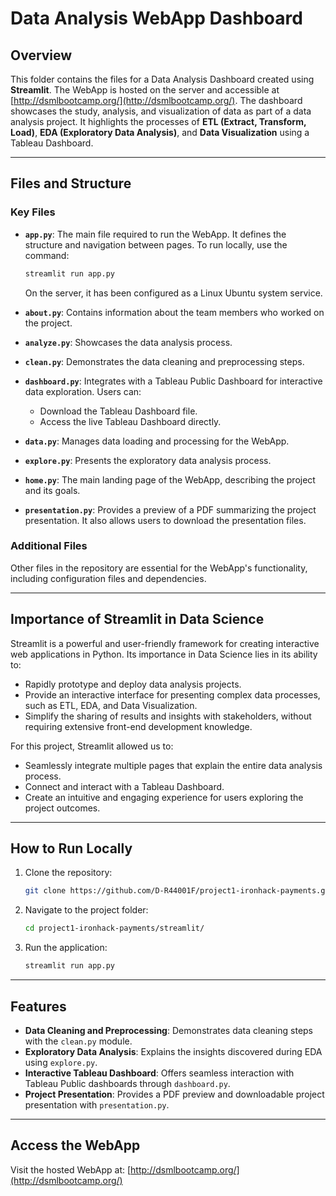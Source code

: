 # Data Analysis WebApp Dashboard

## Overview

This folder contains the files for a Data Analysis Dashboard created using **Streamlit**. The WebApp is hosted on the server and accessible at [http://dsmlbootcamp.org/](http://dsmlbootcamp.org/). The dashboard showcases the study, analysis, and visualization of data as part of a data analysis project. It highlights the processes of **ETL (Extract, Transform, Load)**, **EDA (Exploratory Data Analysis)**, and **Data Visualization** using a Tableau Dashboard.

---

## Files and Structure

### **Key Files**

- **`app.py`**: The main file required to run the WebApp. It defines the structure and navigation between pages. To run locally, use the command:

  ```bash
  streamlit run app.py
  ```

  On the server, it has been configured as a Linux Ubuntu system service.

- **`about.py`**: Contains information about the team members who worked on the project.

- **`analyze.py`**: Showcases the data analysis process.

- **`clean.py`**: Demonstrates the data cleaning and preprocessing steps.

- **`dashboard.py`**: Integrates with a Tableau Public Dashboard for interactive data exploration. Users can:

  - Download the Tableau Dashboard file.
  - Access the live Tableau Dashboard directly.

- **`data.py`**: Manages data loading and processing for the WebApp.

- **`explore.py`**: Presents the exploratory data analysis process.

- **`home.py`**: The main landing page of the WebApp, describing the project and its goals.

- **`presentation.py`**: Provides a preview of a PDF summarizing the project presentation. It also allows users to download the presentation files.

### **Additional Files**

Other files in the repository are essential for the WebApp's functionality, including configuration files and dependencies.

---

## Importance of Streamlit in Data Science

Streamlit is a powerful and user-friendly framework for creating interactive web applications in Python. Its importance in Data Science lies in its ability to:

- Rapidly prototype and deploy data analysis projects.
- Provide an interactive interface for presenting complex data processes, such as ETL, EDA, and Data Visualization.
- Simplify the sharing of results and insights with stakeholders, without requiring extensive front-end development knowledge.

For this project, Streamlit allowed us to:

- Seamlessly integrate multiple pages that explain the entire data analysis process.
- Connect and interact with a Tableau Dashboard.
- Create an intuitive and engaging experience for users exploring the project outcomes.

---

## How to Run Locally

1. Clone the repository:
   ```bash
   git clone https://github.com/D-R44001F/project1-ironhack-payments.git
   ```
2. Navigate to the project folder:
   ```bash
   cd project1-ironhack-payments/streamlit/
   ```
3. Run the application:
   ```bash
   streamlit run app.py
   ```

---

## Features

- **Data Cleaning and Preprocessing**: Demonstrates data cleaning steps with the `clean.py` module.
- **Exploratory Data Analysis**: Explains the insights discovered during EDA using `explore.py`.
- **Interactive Tableau Dashboard**: Offers seamless interaction with Tableau Public dashboards through `dashboard.py`.
- **Project Presentation**: Provides a PDF preview and downloadable project presentation with `presentation.py`.

---

## Access the WebApp

Visit the hosted WebApp at: [http://dsmlbootcamp.org/](http://dsmlbootcamp.org/)
